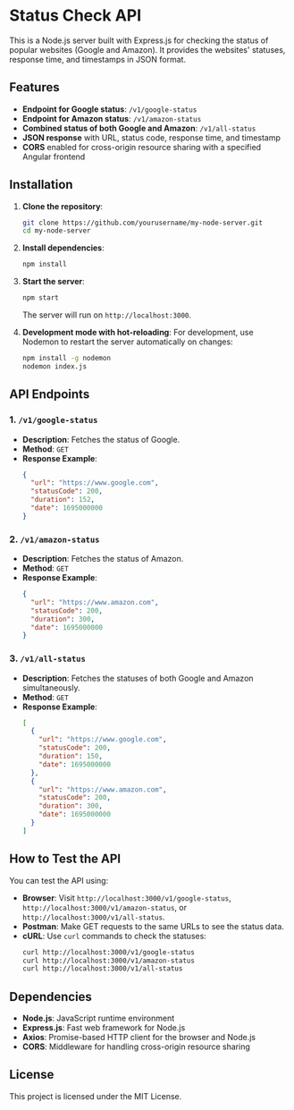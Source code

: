 
# Status Check API

This is a Node.js server built with Express.js for checking the status of popular websites (Google and Amazon). It provides the websites' statuses, response time, and timestamps in JSON format.

## Features
- **Endpoint for Google status**: `/v1/google-status`
- **Endpoint for Amazon status**: `/v1/amazon-status`
- **Combined status of both Google and Amazon**: `/v1/all-status`
- **JSON response** with URL, status code, response time, and timestamp
- **CORS** enabled for cross-origin resource sharing with a specified Angular frontend

## Installation

1. **Clone the repository**:
   ```bash
   git clone https://github.com/yourusername/my-node-server.git
   cd my-node-server
   ```

2. **Install dependencies**:
   ```bash
   npm install
   ```

3. **Start the server**:
   ```bash
   npm start
   ```
   The server will run on `http://localhost:3000`.

4. **Development mode with hot-reloading**:
   For development, use Nodemon to restart the server automatically on changes:
   ```bash
   npm install -g nodemon
   nodemon index.js
   ```

## API Endpoints

### 1. `/v1/google-status`
- **Description**: Fetches the status of Google.
- **Method**: `GET`
- **Response Example**:
  ```json
  {
    "url": "https://www.google.com",
    "statusCode": 200,
    "duration": 152,
    "date": 1695000000
  }
  ```

### 2. `/v1/amazon-status`
- **Description**: Fetches the status of Amazon.
- **Method**: `GET`
- **Response Example**:
  ```json
  {
    "url": "https://www.amazon.com",
    "statusCode": 200,
    "duration": 300,
    "date": 1695000000
  }
  ```

### 3. `/v1/all-status`
- **Description**: Fetches the statuses of both Google and Amazon simultaneously.
- **Method**: `GET`
- **Response Example**:
  ```json
  [
    {
      "url": "https://www.google.com",
      "statusCode": 200,
      "duration": 150,
      "date": 1695000000
    },
    {
      "url": "https://www.amazon.com",
      "statusCode": 200,
      "duration": 300,
      "date": 1695000000
    }
  ]
  ```


## How to Test the API

You can test the API using:
- **Browser**: Visit `http://localhost:3000/v1/google-status`, `http://localhost:3000/v1/amazon-status`, or `http://localhost:3000/v1/all-status`.
- **Postman**: Make GET requests to the same URLs to see the status data.
- **cURL**: Use `curl` commands to check the statuses:
  ```bash
  curl http://localhost:3000/v1/google-status
  curl http://localhost:3000/v1/amazon-status
  curl http://localhost:3000/v1/all-status
  ```

## Dependencies
- **Node.js**: JavaScript runtime environment
- **Express.js**: Fast web framework for Node.js
- **Axios**: Promise-based HTTP client for the browser and Node.js
- **CORS**: Middleware for handling cross-origin resource sharing

## License
This project is licensed under the MIT License.
